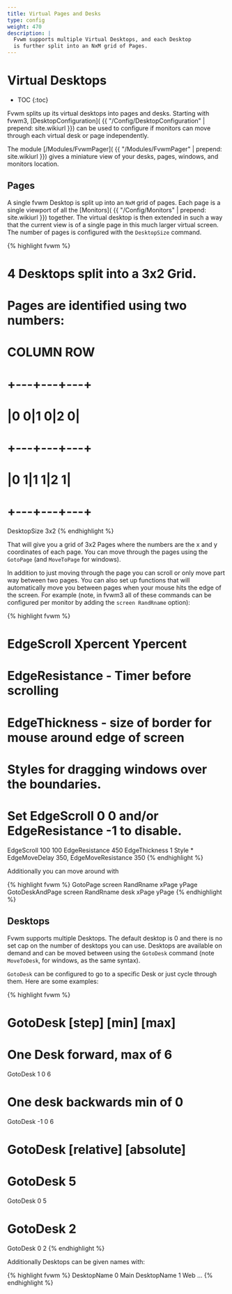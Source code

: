 ```yaml
---
title: Virtual Pages and Desks
type: config
weight: 470
description: |
  Fvwm supports multiple Virtual Desktops, and each Desktop
  is further split into an NxM grid of Pages.
---
```


# Virtual Desktops

* TOC
{:toc}

Fvwm splits up its virtual desktops into pages and desks.
Starting with fvwm3, [DesktopConfiguration](
{{ "/Config/DesktopConfiguration" | prepend: site.wikiurl }})
can be used to configure if monitors can move through each
virtual desk or page independently.

The module [/Modules/FvwmPager](
{{ "/Modules/FvwmPager" | prepend: site.wikiurl }})
gives a miniature view of your desks, pages, windows,
and monitors location.

## Pages

A single fvwm Desktop is split up into an `NxM` grid of pages.
Each page is a single viewport of all the [Monitors](
{{ "/Config/Monitors" | prepend: site.wikiurl }})
together. The virtual desktop is then extended in such a way
that the current view is of a single page in this much larger
virtual screen. The number of pages is configured with the
`DesktopSize` command.

{% highlight fvwm %}
# 4 Desktops split into a 3x2 Grid.
# Pages are identified using two numbers:
# COLUMN ROW
#   +---+---+---+
#   |0 0|1 0|2 0|
#   +---+---+---+
#   |0 1|1 1|2 1|
#   +---+---+---+
DesktopSize 3x2
{% endhighlight %}

That will give you a grid of 3x2 Pages where the numbers
are the x and y coordinates of each page. You can move through
the pages using the `GotoPage` (and `MoveToPage` for windows).

In addition to just moving through the page you can scroll or only move part
way between two pages. You can also set up functions that will automatically
move you between pages when your mouse hits the edge of the screen.
For example (note, in fvwm3 all of these commands can be configured per
monitor by adding the `screen RandRname` option):

{% highlight fvwm %}
# EdgeScroll Xpercent Ypercent
# EdgeResistance - Timer before scrolling
# EdgeThickness - size of border for mouse around edge of screen
# Styles for dragging windows over the boundaries.
#
# Set EdgeScroll 0 0 and/or EdgeResistance -1 to disable.
EdgeScroll 100 100
EdgeResistance 450
EdgeThickness 1
Style * EdgeMoveDelay 350, EdgeMoveResistance 350
{% endhighlight %}

Additionally you can move around with

{% highlight fvwm %}
GotoPage screen RandRname xPage yPage
GotoDeskAndPage screen RandRname desk xPage yPage
{% endhighlight %}

## Desktops

Fvwm supports multiple Desktops. The default desktop is 0 and there
is no set cap on the number of desktops you can use. Desktops are
available on demand and can be moved between using the `GotoDesk`
command (note `MoveToDesk`, for windows, as the same syntax).

`GotoDesk` can be configured to go to a specific Desk or just cycle
through them. Here are some examples:

{% highlight fvwm %}
# GotoDesk [step] [min] [max]
# One Desk forward, max of 6
GotoDesk 1 0 6
# One desk backwards min of 0
GotoDesk -1 0 6

# GotoDesk [relative] [absolute]
# GotoDesk 5
GotoDesk 0 5
# GotoDesk 2
GotoDesk 0 2
{% endhighlight %}

Additionally Desktops can be given names with:

{% highlight fvwm %}
DesktopName 0 Main
DesktopName 1 Web
...
{% endhighlight %}

